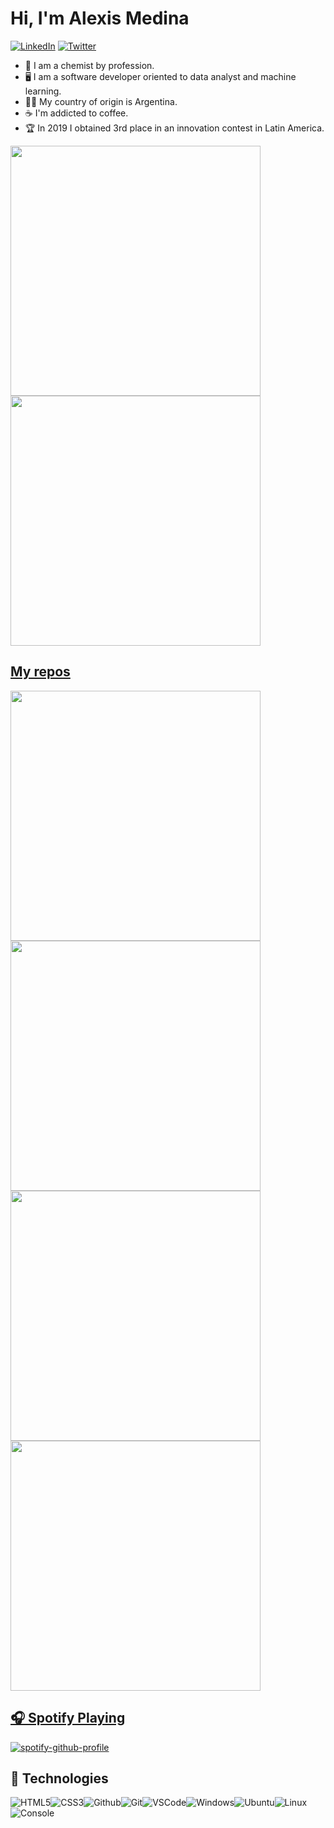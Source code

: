 # Hi, I'm Alexis Medina 


[![LinkedIn](https://img.shields.io/badge/LinkedIn-%230077B5.svg?&style=flat-square&logo=linkedin&logoColor=white)](https://www.linkedin.com/in/alexismed/)
[![Twitter](https://img.shields.io/badge/Twitter-%231DA1F2.svg?&style=flat-square&logo=twitter&logoColor=white)](https://twitter.com/Alexisnpavlik) 



- 🧪 I am a chemist by profession.
- 🖥️ I am a software developer oriented to data analyst and machine learning.
- 👨‍🔬 My country of origin is Argentina.
- ☕ I'm addicted to coffee.
- 🏆 In 2019 I obtained 3rd place in an innovation contest in Latin America.

<p align="left">
  <a href="https://github.com/alexisnpavlik"><img width="400" src="https://github-readme-stats.vercel.app/api?username=alexisnpavlik&show_icons=true&theme=highcontrast">
  <a href="https://github.com/alexisnpavlik"><img width="400" src="https://github-readme-stats.vercel.app/api/top-langs/?username=alexisnpavlik&hide=html,scss,css&langs_count=10&layout=compact&theme=highcontrast">
</p>
    
## My repos
    
<p align="left">
  
   <a href="https://github.com/alexisnpavlik/Fundamento-de-IA"><img width="400" src="https://github-readme-stats.vercel.app/api/pin/?username=alexisnpavlik&repo=Fundamento-de-IA&langs_count=5&theme=highcontrast">
  <a href="https://github.com/alexisnpavlik/Learning-Data-Science"><img width="400" src="https://github-readme-stats.vercel.app/api/pin/?username=alexisnpavlik&card_height=300&&repo=Learning-Data-Science&langs_count=5&layout=compact&theme=highcontrast">
  <a href="https://github.com/alexisnpavlik/python-samples"><img width="400" src="https://github-readme-stats.vercel.app/api/pin/?username=alexisnpavlik&repo=python-samples&layout=compact&theme=highcontrast">
  <a href="https://github.com/alexisnpavlik/Proyecto-Final"><img width="400" src="https://github-readme-stats.vercel.app/api/pin/?username=alexisnpavlik&repo=Proyecto-Final&hide=html,scss,css&langs_count=10&layout=compact&theme=highcontrast">
</p>  

## 🎧 Spotify Playing



[![spotify-github-profile](https://spotify-github-profile.vercel.app/api/view?uid=11155128991&cover_image=true&theme=default)](https://spotify-github-profile.vercel.app/api/view?uid=11155128991&redirect=true)



## 🔧 Technologies

![HTML5](https://img.icons8.com/color/30/html-5.png)![CSS3](https://img.icons8.com/color/30/css3.png)![Github](https://img.icons8.com/material-outlined/30/github.png)![Git](https://img.icons8.com/color/30/git.png)![VSCode](https://img.icons8.com/color/30/visual-studio-code-2019.png)![Windows](https://img.icons8.com/color/30/windows-10.png)![Ubuntu](https://img.icons8.com/color/30/ubuntu--v1.png)![Linux](https://img.icons8.com/color/30/linux.png)![Console](https://img.icons8.com/color/30/console.png)
